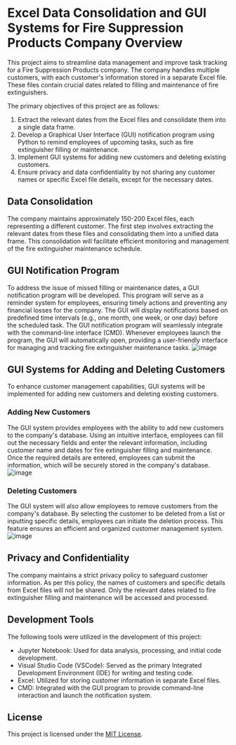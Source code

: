 # Excel Data Consolidation and GUI Systems for Fire Suppression Products Company Overview

This project aims to streamline data management and improve task tracking for a Fire Suppression Products company. The company handles multiple customers, with each customer's information stored in a separate Excel file. These files contain crucial dates related to filling and maintenance of fire extinguishers.

The primary objectives of this project are as follows:

1.	Extract the relevant dates from the Excel files and consolidate them into a single data frame.
2.	Develop a Graphical User Interface (GUI) notification program using Python to remind employees of upcoming tasks, such as fire extinguisher filling or maintenance.
3.	Implement GUI systems for adding new customers and deleting existing customers.
4.	Ensure privacy and data confidentiality by not sharing any customer names or specific Excel file details, except for the necessary dates.
    
## Data Consolidation

The company maintains approximately 150-200 Excel files, each representing a different customer. The first step involves extracting the relevant dates from these files and consolidating them into a unified data frame. This consolidation will facilitate efficient monitoring and management of the fire extinguisher maintenance schedule.

## GUI Notification Program

To address the issue of missed filling or maintenance dates, a GUI notification program will be developed. This program will serve as a reminder system for employees, ensuring timely actions and preventing any financial losses for the company. The GUI will display notifications based on predefined time intervals (e.g., one month, one week, or one day) before the scheduled task.
The GUI notification program will seamlessly integrate with the command-line interface (CMD). Whenever employees launch the program, the GUI will automatically open, providing a user-friendly interface for managing and tracking fire extinguisher maintenance tasks.
![image](https://github.com/Romchico/fire-suppression-products-data-management/assets/101732278/451fe239-7078-4482-ae46-ff48756f3326)

## GUI Systems for Adding and Deleting Customers

To enhance customer management capabilities, GUI systems will be implemented for adding new customers and deleting existing customers.

### Adding New Customers

The GUI system provides employees with the ability to add new customers to the company's database. Using an intuitive interface, employees can fill out the necessary fields and enter the relevant information, including customer name and dates for fire extinguisher filling and maintenance. Once the required details are entered, employees can submit the information, which will be securely stored in the company's database.
![image](https://github.com/Romchico/fire-suppression-products-data-management/assets/101732278/39c83199-b9cc-4c0a-a937-da8560c330d8)

### Deleting Customers

The GUI system will also allow employees to remove customers from the company's database. By selecting the customer to be deleted from a list or inputting specific details, employees can initiate the deletion process. This feature ensures an efficient and organized customer management system.
![image](https://github.com/Romchico/fire-suppression-products-data-management/assets/101732278/45f4c9c2-886d-4869-82ef-c4bc96e7b868)

## Privacy and Confidentiality

The company maintains a strict privacy policy to safeguard customer information. As per this policy, the names of customers and specific details from Excel files will not be shared. Only the relevant dates related to fire extinguisher filling and maintenance will be accessed and processed.

## Development Tools

The following tools were utilized in the development of this project:
- Jupyter Notebook: Used for data analysis, processing, and initial code development.
- Visual Studio Code (VSCode): Served as the primary Integrated Development Environment (IDE) for writing and testing code.
- Excel: Utilized for storing customer information in separate Excel files.
- CMD: Integrated with the GUI program to provide command-line interaction and launch the notification system.
## License

This project is licensed under the [MIT License](LICENSE).
